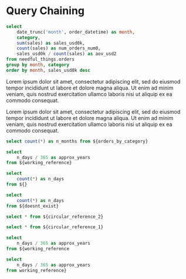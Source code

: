 <script>
    let vvv = 129
</script>

# Query Chaining

```sql orders_by_category
select
    date_trunc('month', order_datetime) as month,
    category,
    sum(sales) as sales_usd0k,
    count(sales) as num_orders_num0,
    sales_usd0k / count(sales) as aov_usd2
from needful_things.orders
group by month, category
order by month, sales_usd0k desc
```

Lorem ipsum dolor sit amet, consectetur adipiscing elit, sed do eiusmod tempor incididunt ut labore et dolore magna aliqua. Ut enim ad minim veniam, quis nostrud exercitation ullamco laboris nisi ut aliquip ex ea commodo consequat.

<DataTable data={orders_by_category}/>

Lorem ipsum dolor sit amet, consectetur adipiscing elit, sed do eiusmod tempor incididunt ut labore et dolore magna aliqua. Ut enim ad minim veniam, quis nostrud exercitation ullamco laboris nisi ut aliquip ex ea commodo consequat.

```sql working_reference
select count(*) as n_months from ${orders_by_category}
```

<DataTable data={working_reference}/>

```sql two_step_reference
select
    n_days / 365 as approx_years
from ${working_reference}
```

```sql missing_reference
select
    count(*) as n_days
from ${}
```

```sql incorrect_reference
select
    count(*) as n_days
from ${doesnt_exist}
```

```sql circular_reference_1
select * from ${circular_reference_2}
```

```sql circular_reference_2
select * from ${circular_reference_1}
```

```sql missing_close_bracket
select
    n_days / 365 as approx_years
from ${working_reference
```

```sql missing_opening_bracket
select
    n_days / 365 as approx_years
from working_reference}
```
